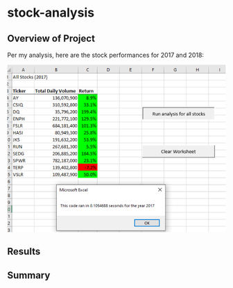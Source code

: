 # stock-analysis

## Overview of Project

Per my analysis, here are the stock performances for 2017 and 2018:

![Theater Outcomes_Vs_Launch](resources/VBA_Challenge_2017.PNG)

## Results

## Summary
